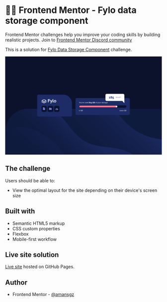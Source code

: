 # 👩‍💻 Frontend Mentor - Fylo data storage component

Frontend Mentor challenges help you improve your coding skills by building realistic projects. 
Join to [Frontend Mentor Discord community](https://discord.gg/UAfh3qzhYb)

This is a solution for [Fylo Data Storage Component](https://www.frontendmentor.io/challenges/fylo-data-storage-component-1dZPRbV5n) challenge.

![Design preview for the Fylo data storage component challenge](./images/preview.png)

## The challenge

Users should be able to:

- View the optimal layout for the site depending on their device's screen size

## Built with

- Semantic HTML5 markup
- CSS custom properties
- Flexbox
- Mobile-first workflow

## Live site solution

[Live site]() hosted on GitHub Pages.

## Author

- Frontend Mentor - [@amansgz](https://www.frontendmentor.io/profile/amansgz)